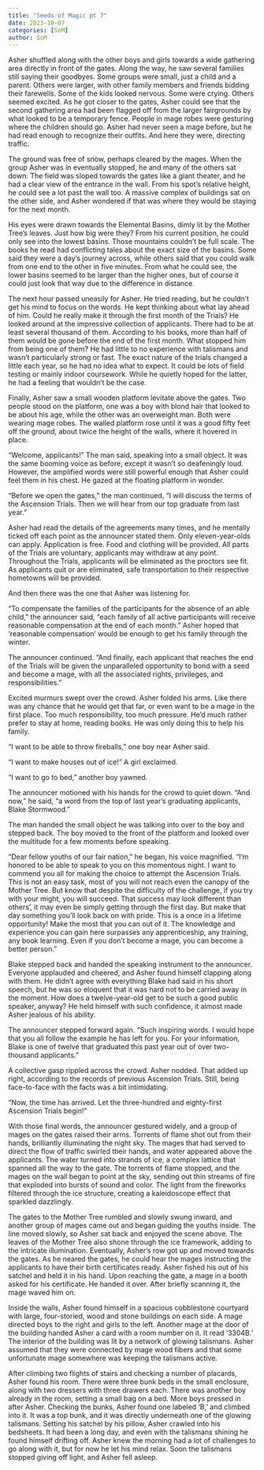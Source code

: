 ```yaml
---
title: "Seeds of Magic pt 7"
date: 2023-10-07
categories: [SoM]
author: SoM
---
```


Asher shuffled along with the other boys and girls towards a wide gathering area directly in front of the gates. Along the way, he saw several families still saying their goodbyes. Some groups were small, just a child and a parent. Others were larger, with other family members and friends bidding their farewells. Some of the kids looked nervous. Some were crying. Others seemed excited. As he got closer to the gates, Asher could see that the second gathering area had been flagged off from the larger fairgrounds by what looked to be a temporary fence. People in mage robes were gesturing where the children should go. Asher had never seen a mage before, but he had read enough to recognize their outfits. And here they were, directing traffic.

The ground was free of snow, perhaps cleared by the mages. When the group Asher was in eventually stopped, he and many of the others sat down. The field was sloped towards the gates like a giant theater, and he had a clear view of the entrance in the wall. From his spot’s relative height, he could see a lot past the wall too. A massive complex of buildings sat on the other side, and Asher wondered if that was where they would be staying for the next month.

His eyes were drawn towards the Elemental Basins, dimly lit by the Mother Tree’s leaves. Just how big were they? From his current position, he could only see into the lowest basins. Those mountains couldn’t be full scale. The books he read had conflicting tales about the exact size of the basins. Some said they were a day’s journey across, while others said that you could walk from one end to the other in five minutes. From what he could see, the lower basins seemed to be larger than the higher ones, but of course it could just look that way due to the difference in distance.

The next hour passed uneasily for Asher. He tried reading, but he couldn’t get his mind to focus on the words. He kept thinking about what lay ahead of him. Could he really make it through the first month of the Trials? He looked around at the impressive collection of applicants. There had to be at least several thousand of them. According to his books, more than half of them would be gone before the end of the first month. What stopped him from being one of them? He had little to no experience with talismans and wasn’t particularly strong or fast. The exact nature of the trials changed a little each year, so he had no idea what to expect. It could be lots of field testing or mainly indoor coursework. While he quietly hoped for the latter, he had a feeling that wouldn’t be the case.

Finally, Asher saw a small wooden platform levitate above the gates. Two people stood on the platform, one was a boy with blond hair that looked to be about his age, while the other was an overweight man. Both were wearing mage robes. The walled platform rose until it was a good fifty feet off the ground, about twice the height of the walls, where it hovered in place.

“Welcome, applicants!” The man said, speaking into a small object. It was the same booming voice as before, except it wasn’t so deafeningly loud. However, the amplified words were still powerful enough that Asher could feel them in his chest. He gazed at the floating platform in wonder.

“Before we open the gates,” the man continued, “I will discuss the terms of the Ascension Trials. Then we will hear from our top graduate from last year.”

Asher had read the details of the agreements many times, and he mentally ticked off each point as the announcer stated them. Only eleven-year-olds can apply. Application is free. Food and clothing will be provided. All parts of the Trials are voluntary, applicants may withdraw at any point. Throughout the Trials, applicants will be eliminated as the proctors see fit. As applicants quit or are eliminated, safe transportation to their respective hometowns will be provided.

And then there was the one that Asher was listening for.

“To compensate the families of the participants for the absence of an able child,” the announcer said, “each family of all active participants will receive reasonable compensation at the end of each month.” Asher hoped that ‘reasonable compensation’ would be enough to get his family through the winter.

The announcer continued. “And finally, each applicant that reaches the end of the Trials will be given the unparalleled opportunity to bond with a seed and become a mage, with all the associated rights, privileges, and responsibilities.”

Excited murmurs swept over the crowd. Asher folded his arms. Like there was any chance that he would get that far, or even want to be a mage in the first place. Too much responsibility, too much pressure. He’d much rather prefer to stay at home, reading books. He was only doing this to help his family.

“I want to be able to throw fireballs,” one boy near Asher said.

“I want to make houses out of ice!” A girl exclaimed.

“I want to go to bed,” another boy yawned.

The announcer motioned with his hands for the crowd to quiet down. “And now,” he said, “a word from the top of last year’s graduating applicants, Blake Stormwood.”

The man handed the small object he was talking into over to the boy and stepped back. The boy moved to the front of the platform and looked over the multitude for a few moments before speaking.

“Dear fellow youths of our fair nation,” he began, his voice magnified. “I’m honored to be able to speak to you on this momentous night. I want to commend you all for making the choice to attempt the Ascension Trials. This is not an easy task, most of you will not reach even the canopy of the Mother Tree. But know that despite the difficulty of the challenge, if you try with your might, you will succeed. That success may look different than others’, it may even be simply getting through the first day. But make that day something you’ll look back on with pride. This is a once in a lifetime opportunity! Make the most that you can out of it. The knowledge and experience you can gain here surpasses any apprenticeship, any training, any book learning. Even if you don’t become a mage, you can become a better person.”

Blake stepped back and handed the speaking instrument to the announcer. Everyone applauded and cheered, and Asher found himself clapping along with them. He didn’t agree with everything Blake had said in his short speech, but he was so eloquent that it was hard not to be carried away in the moment. How does a twelve-year-old get to be such a good public speaker, anyway? He held himself with such confidence, it almost made Asher jealous of his ability.

The announcer stepped forward again. “Such inspiring words. I would hope that you all follow the example he has left for you. For your information, Blake is one of twelve that graduated this past year out of over two-thousand applicants.”

A collective gasp rippled across the crowd. Asher nodded. That added up right, according to the records of previous Ascension Trials. Still, being face-to-face with the facts was a bit intimidating.

“Now, the time has arrived. Let the three-hundred and eighty-first Ascension Trials begin!”

With those final words, the announcer gestured widely, and a group of mages on the gates raised their arms. Torrents of flame shot out from their hands, brilliantly illuminating the night sky. The mages that had served to direct the flow of traffic swirled their hands, and water appeared above the applicants. The water turned into strands of ice, a complex lattice that spanned all the way to the gate. The torrents of flame stopped, and the mages on the wall began to point at the sky, sending out thin streams of fire that exploded into bursts of sound and color. The light from the fireworks filtered through the ice structure, creating a kaleidoscope effect that sparkled dazzlingly.

The gates to the Mother Tree rumbled and slowly swung inward, and another group of mages came out and began guiding the youths inside. The line moved slowly, so Asher sat back and enjoyed the scene above. The leaves of the Mother Tree also shone through the ice framework, adding to the intricate illumination. Eventually, Asher’s row got up and moved towards the gates. As he neared the gates, he could hear the mages instructing the applicants to have their birth certificates ready. Asher fished his out of his satchel and held it in his hand. Upon reaching the gate, a mage in a booth asked for his certificate. He handed it over. After briefly scanning it, the mage waved him on.

Inside the walls, Asher found himself in a spacious cobblestone courtyard with large, four-storied, wood and stone buildings on each side. A mage directed boys to the right and girls to the left. Another mage at the door of the building handed Asher a card with a room number on it. It read ‘3304B.’ The interior of the building was lit by a network of glowing talismans. Asher assumed that they were connected by mage wood fibers and that some unfortunate mage somewhere was keeping the talismans active.

After climbing two flights of stairs and checking a number of placards, Asher found his room. There were three bunk beds in the small enclosure, along with two dressers with three drawers each. There was another boy already in the room, setting a small bag on a bed. More boys pressed in after Asher. Checking the bunks, Asher found one labeled ‘B,’ and climbed into it. It was a top bunk, and it was directly underneath one of the glowing talismans. Setting his satchel by his pillow, Asher crawled into his bedsheets. It had been a long day, and even with the talismans shining he found himself drifting off. Asher knew the morning had a lot of challenges to go along with it, but for now he let his mind relax. Soon the talismans stopped giving off light, and Asher fell asleep.

